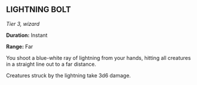 ## LIGHTNING BOLT

_Tier 3, wizard_

**Duration:** Instant

**Range:** Far

You shoot a blue-white ray of lightning from your hands, hitting all creatures in a straight line out to a far distance.

Creatures struck by the lightning take 3d6 damage.

